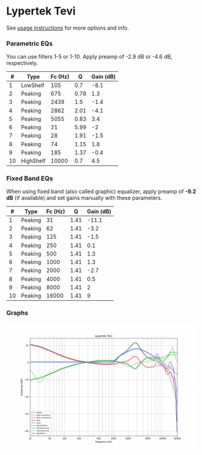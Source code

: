 # Lypertek Tevi
See [usage instructions](https://github.com/jaakkopasanen/AutoEq#usage) for more options and info.

### Parametric EQs
You can use filters 1-5 or 1-10. Apply preamp of -2.9 dB or -4.6 dB, respectively.

|   # | Type      |   Fc (Hz) |    Q |   Gain (dB) |
|-----|-----------|-----------|------|-------------|
|   1 | LowShelf  |       105 | 0.7  |        -8.1 |
|   2 | Peaking   |       675 | 0.78 |         1.3 |
|   3 | Peaking   |      2439 | 1.5  |        -1.4 |
|   4 | Peaking   |      2862 | 2.01 |        -4.1 |
|   5 | Peaking   |      5055 | 0.83 |         3.4 |
|   6 | Peaking   |        21 | 5.99 |        -2   |
|   7 | Peaking   |        28 | 1.91 |        -1.5 |
|   8 | Peaking   |        74 | 1.15 |         1.8 |
|   9 | Peaking   |       185 | 1.37 |        -0.4 |
|  10 | HighShelf |     10000 | 0.7  |         4.5 |

### Fixed Band EQs
When using fixed band (also called graphic) equalizer, apply preamp of **-9.2 dB** (if available) and set gains manually with these parameters.

|   # | Type    |   Fc (Hz) |    Q |   Gain (dB) |
|-----|---------|-----------|------|-------------|
|   1 | Peaking |        31 | 1.41 |       -11.1 |
|   2 | Peaking |        62 | 1.41 |        -3.2 |
|   3 | Peaking |       125 | 1.41 |        -1.5 |
|   4 | Peaking |       250 | 1.41 |         0.1 |
|   5 | Peaking |       500 | 1.41 |         1.3 |
|   6 | Peaking |      1000 | 1.41 |         1.3 |
|   7 | Peaking |      2000 | 1.41 |        -2.7 |
|   8 | Peaking |      4000 | 1.41 |         0.5 |
|   9 | Peaking |      8000 | 1.41 |         2   |
|  10 | Peaking |     16000 | 1.41 |         9   |

### Graphs
![](./Lypertek%20Tevi.png)
